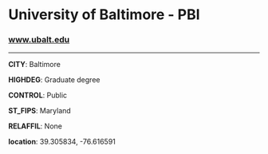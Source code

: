 # University of Baltimore - PBI
### www.ubalt.edu
---
**CITY**: Baltimore

**HIGHDEG**: Graduate degree

**CONTROL**: Public

**ST_FIPS**: Maryland

**RELAFFIL**: None

**location**: 39.305834, -76.616591